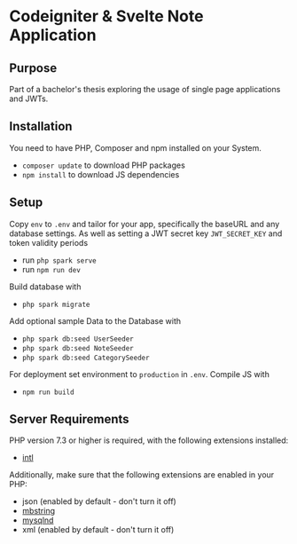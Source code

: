 # Codeigniter & Svelte Note Application

## Purpose

Part of a bachelor's thesis exploring the usage of single page applications and JWTs.

## Installation

You need to have PHP, Composer and npm installed on your System.

- `composer update` to download PHP packages
- `npm install` to download JS dependencies

## Setup

Copy `env` to `.env` and tailor for your app, specifically the baseURL
and any database settings. As well as setting a JWT secret key `JWT_SECRET_KEY` and token validity periods

- run `php spark serve`
- run `npm run dev`

Build database with
- `php spark migrate`

Add optional sample Data to the Database with
- `php spark db:seed UserSeeder`
- `php spark db:seed NoteSeeder`
- `php spark db:seed CategorySeeder`

For deployment set environment to `production` in `.env`.
Compile JS with

- `npm run build`

## Server Requirements

PHP version 7.3 or higher is required, with the following extensions installed:

- [intl](http://php.net/manual/en/intl.requirements.php)

Additionally, make sure that the following extensions are enabled in your PHP:

- json (enabled by default - don't turn it off)
- [mbstring](http://php.net/manual/en/mbstring.installation.php)
- [mysqlnd](http://php.net/manual/en/mysqlnd.install.php)
- xml (enabled by default - don't turn it off)

